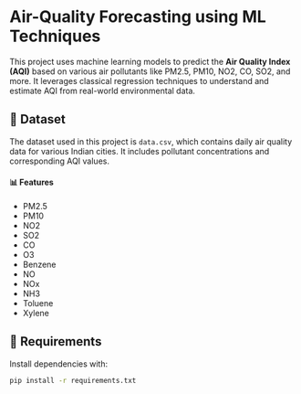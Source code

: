 # Air-Quality Forecasting using ML Techniques

This project uses machine learning models to predict the **Air Quality Index (AQI)** based on various air pollutants like PM2.5, PM10, NO2, CO, SO2, and more. It leverages classical regression techniques to understand and estimate AQI from real-world environmental data.

## 📁 Dataset
The dataset used in this project is `data.csv`, which contains daily air quality data for various Indian cities. It includes pollutant concentrations and corresponding AQI values.
#### 📊 Features
- PM2.5
- PM10
- NO2
- SO2
- CO
- O3
- Benzene
- NO
- NOx
- NH3
- Toluene
- Xylene

## 🔧 Requirements

Install dependencies with:

```bash
pip install -r requirements.txt
